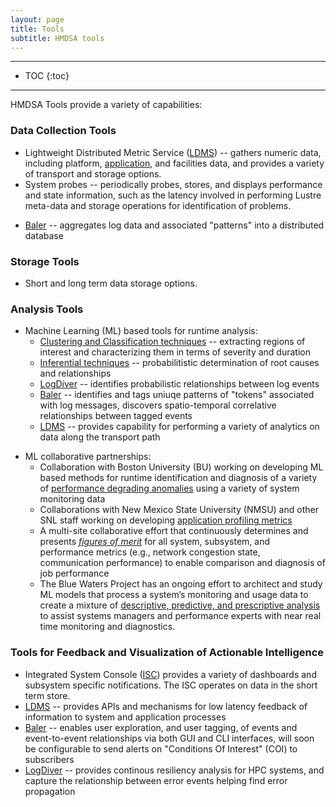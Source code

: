 ```yaml
---
layout: page
title: Tools
subtitle: HMDSA tools
---
```


------
* TOC 
{:toc} 
------

HMDSA Tools provide a variety of capabilities:

### Data Collection Tools ###
* Lightweight Distributed Metric Service ([LDMS](./tools/ldms.md)) -- gathers numeric data, including platform, [application](./tools/applicationdata.md), and facilities data, and provides a variety of transport and storage options.
* System probes -- periodically probes, stores, and displays performance and state information, such as the latency involved in performing Lustre meta-data and storage operations for identification of problems.
<!-- * Physical plant? -->
* [Baler](./tools/baler.md) -- aggregates log data and associated "patterns" into a distributed database 

### Storage Tools ###
<!-- * (NCSA suite of tools that do data management here - doc from Mike?) -->
* Short and long term data storage options. 

### Analysis Tools ###
* Machine Learning (ML) based tools for runtime analysis:
  * [Clustering and Classification techniques](./analysis.md) -- extracting regions of interest and characterizing them in terms of severity and duration
  * [Inferential techniques](./analysis.md) -- probabilitistic determination of root causes and relationships
  * [LogDiver](./tools/logdiver.md) -- identifies probabilistic relationships between log events
  * [Baler](./tools/baler.md) -- identifies and tags uniuqe patterns of "tokens" associated with log messages, discovers spatio-temporal correlative relationships between tagged events
  * [LDMS](./tools/ldms.md) -- provides capability for performing a variety of analytics on data along the transport path
<!-- -- the HMDSA team has collaborative partnerships to develop ML based tools to perform a variety of runtime analyses. These include: -->
* ML collaborative partnerships:
  * Collaboration with Boston University (BU) working on developing ML based methods for runtime identification and diagnosis of a variety of [performance degrading anomalies](./analysis.md) using a variety of system monitoring data
  * Collaborations with New Mexico State University (NMSU) and other SNL staff working on developing [application profiling metrics](./tools/applicationdata.md)
  * A multi-site collaborative effort that continuously determines and presents *[figures of merit](./analysis.md)* for all system, subsystem, and performance metrics (e.g., network congestion state, communication performance) to enable comparison and diagnosis of job performance
  * The Blue Waters Project has an ongoing effort to architect and study ML models that process a system’s monitoring and usage data to create a mixture of [descriptive, predictive, and prescriptive analysis](./analysis.md) to assist systems managers and performance experts with near real time monitoring and diagnostics.



### Tools for Feedback and Visualization of Actionable Intelligence ###
* Integrated System Console ([ISC](./tools/ISC.md)) provides a variety of dashboards and subsystem specific notifications. The ISC operates on data in the short term store. 
* [LDMS](./tools/ldms.md) -- provides APIs and mechanisms for low latency feedback of information to system and application processes
* [Baler](./tools/baler.md) -- enables user exploration, and user tagging, of events and event-to-event relationships via both GUI and CLI interfaces, will soon be configurable to send alerts on "Conditions Of Interest" (COI) to subscribers
* [LogDiver](./tools/logdiver.md) -- provides continous resiliency analysis for HPC systems, and capture the relationship between error events helping find error propagation 
  

